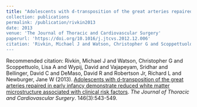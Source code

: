 ```yaml
---
title: "Adolescents with d-transposition of the great arteries repaired in early infancy demonstrate reduced white matter microstructure associated with clinical risk factors
collection: publications
permalink: /publication/rivkin2013
date: 2013
venue: 'The Journal of Thoracic and Cardiovascular Surgery'
paperurl: 'https://doi.org/10.1016/j.jtcvs.2012.12.006'
citation: 'Rivkin, Michael J and Watson, Christopher G and Scoppettuolo, Lisa A and Wypij, David and Vajapeyam, Sridhar and Bellinger, David C and DeMaso, David R and Robertson Jr, Richard L and Newburger, Jane W (2013). <u>Adolescents with d-transposition of the great arteries repaired in early infancy demonstrate reduced white matter microstructure associated with clinical risk factors</u>. <i>The Journal of Thoracic and Cardiovascular Surgery</i>. 146(3):543-549.'
---
```

Recommended citation: Rivkin, Michael J and Watson, Christopher G and Scoppettuolo, Lisa A and Wypij, David and Vajapeyam, Sridhar and Bellinger, David C and DeMaso, David R and Robertson Jr, Richard L and Newburger, Jane W (2013). <u>Adolescents with d-transposition of the great arteries repaired in early infancy demonstrate reduced white matter microstructure associated with clinical risk factors</u>. <i>The Journal of Thoracic and Cardiovascular Surgery</i>. 146(3):543-549.